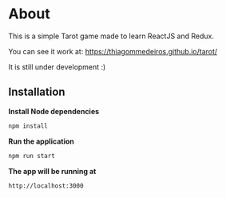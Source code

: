 # About
This is a simple Tarot game made to learn ReactJS and Redux.

You can see it work at: https://thiagommedeiros.github.io/tarot/

It is still under development :)

## Installation

**Install Node dependencies**
```sh
npm install
```

**Run the application**
```sh
npm run start
```

**The app will be running at**
```sh
http://localhost:3000
```
